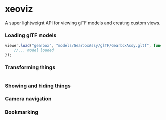 # xeoviz

A super lightweight API for viewing glTF models and creating custom views.

### Loading glTF models

````javascript
viewer.load("gearbox", "models/GearboxAssy/glTF/GearboxAssy.gltf", function () {
    //... model loaded
});
````

### Transforming things

````javascript

````

### Showing and hiding things  

### Camera navigation

### Bookmarking


